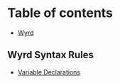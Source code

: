 # Table of contents

* [Wyrd](README.md)

## Wyrd Syntax Rules

* [Variable Declarations](wyrd-syntax-rules/variable-declarations.md)

